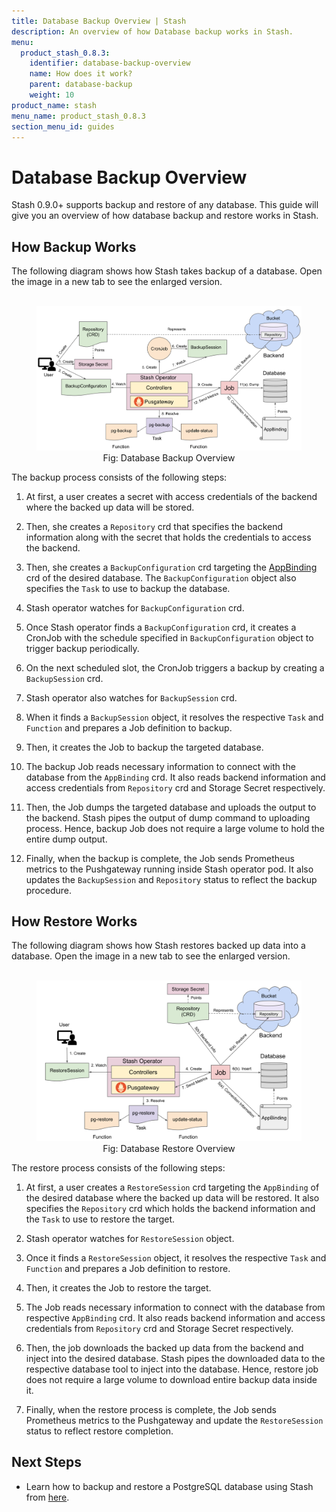 ```yaml
---
title: Database Backup Overview | Stash
description: An overview of how Database backup works in Stash.
menu:
  product_stash_0.8.3:
    identifier: database-backup-overview
    name: How does it work?
    parent: database-backup
    weight: 10
product_name: stash
menu_name: product_stash_0.8.3
section_menu_id: guides
---
```


# Database Backup Overview

Stash 0.9.0+ supports backup and restore of any database. This guide will give you an overview of how database backup and restore works in Stash.

## How Backup Works

The following diagram shows how Stash takes backup of a database. Open the image in a new tab to see the enlarged version.

<figure align="center">
  <img alt="Database Backup Overview" src="/docs/images/guides/latest/databases/database_backup_overview.svg">
  <figcaption align="center">Fig: Database Backup Overview</figcaption>
</figure>

The backup process consists of the following steps:

1. At first, a user creates a secret with access credentials of the backend where the backed up data will be stored.

2. Then, she creates a `Repository` crd that specifies the backend information along with the secret that holds the credentials to access the backend.

3. Then, she creates a `BackupConfiguration` crd targeting the [AppBinding](/docs/concepts/crds/appbinding.md) crd of the desired database. The `BackupConfiguration` object also specifies the `Task` to use to backup the database.

4. Stash operator watches for `BackupConfiguration` crd.

5. Once Stash operator finds a `BackupConfiguration` crd, it creates a CronJob with the schedule specified in `BackupConfiguration` object to trigger backup periodically.

6. On the next scheduled slot, the CronJob triggers a backup by creating a `BackupSession` crd.

7. Stash operator also watches for `BackupSession` crd.

8. When it finds a `BackupSession` object, it resolves the respective `Task` and `Function` and prepares a Job definition to backup.

9. Then, it creates the Job to backup the targeted database.

10. The backup Job reads necessary information to connect with the database from the `AppBinding` crd. It also reads backend information and access credentials from `Repository` crd and Storage Secret respectively.

11. Then, the Job dumps the targeted database and uploads the output to the backend. Stash pipes the output of dump command to uploading process. Hence, backup Job does not require a large volume to hold the entire dump output.

12. Finally, when the backup is complete, the Job sends Prometheus metrics to the Pushgateway running inside Stash operator pod. It also updates the `BackupSession` and `Repository` status to reflect the backup procedure.

## How Restore Works

The following diagram shows how Stash restores backed up data into a database. Open the image in a new tab to see the enlarged version.

<figure align="center">
  <img alt="Database Restore Overview" src="/docs/images/guides/latest/databases/database_restore_overview.svg">
  <figcaption align="center">Fig: Database Restore Overview</figcaption>
</figure>

The restore process consists of the following steps:

1. At first, a user creates a `RestoreSession` crd targeting the `AppBinding` of the desired database where the backed up data will be restored. It also specifies the `Repository` crd which holds the backend information and the `Task` to use to restore the target.

2. Stash operator watches for `RestoreSession` object.

3. Once it finds a `RestoreSession` object, it resolves the respective `Task` and `Function` and prepares a Job definition to restore.

4. Then, it creates the Job to restore the target.

5. The Job reads necessary information to connect with the database from respective `AppBinding` crd. It also reads backend information and access credentials from `Repository` crd and Storage Secret respectively.

6. Then, the job downloads the backed up data from the backend and inject into the desired database. Stash pipes the downloaded data to the respective database tool to inject into the database. Hence, restore job does not require a large volume to download entire backup data inside it.

7. Finally, when the restore process is complete, the Job sends Prometheus metrics to the Pushgateway and update the `RestoreSession` status to reflect restore completion.

## Next Steps

- Learn how to backup and restore a PostgreSQL database using Stash from [here](https://appscode.com/products/stash/0.8.3/guides/databases/postgres.md).
